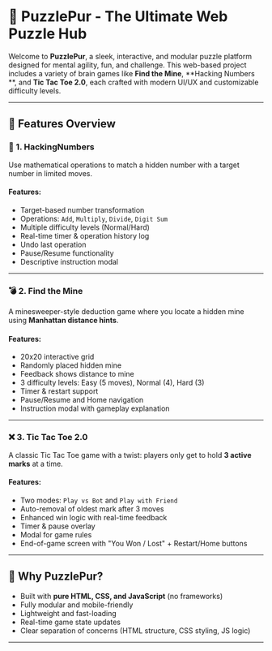 # 🧩 PuzzlePur - The Ultimate Web Puzzle Hub

Welcome to **PuzzlePur**, a sleek, interactive, and modular puzzle platform designed for mental agility, fun, and challenge. This web-based project includes a variety of brain games like **Find the Mine**, **Hacking Numbers **, and **Tic Tac Toe 2.0**, each crafted with modern UI/UX and customizable difficulty levels.

---

## 🌟 Features Overview

### 🎯 1. HackingNumbers
Use mathematical operations to match a hidden number with a target number in limited moves.

#### Features:
- Target-based number transformation
- Operations: `Add`, `Multiply`, `Divide`, `Digit Sum`
- Multiple difficulty levels (Normal/Hard)
- Real-time timer & operation history log
- Undo last operation
- Pause/Resume functionality
- Descriptive instruction modal

---

### 💣 2. Find the Mine
A minesweeper-style deduction game where you locate a hidden mine using **Manhattan distance hints**.

#### Features:
- 20x20 interactive grid
- Randomly placed hidden mine
- Feedback shows distance to mine
- 3 difficulty levels: Easy (5 moves), Normal (4), Hard (3)
- Timer & restart support
- Pause/Resume and Home navigation
- Instruction modal with gameplay explanation

---

### ❌ 3. Tic Tac Toe 2.0
A classic Tic Tac Toe game with a twist: players only get to hold **3 active marks** at a time.

#### Features:
- Two modes: `Play vs Bot` and `Play with Friend`
- Auto-removal of oldest mark after 3 moves
- Enhanced win logic with real-time feedback
- Timer & pause overlay
- Modal for game rules
- End-of-game screen with "You Won / Lost" + Restart/Home buttons

---

## 🧠 Why PuzzlePur?

- Built with **pure HTML, CSS, and JavaScript** (no frameworks)
- Fully modular and mobile-friendly
- Lightweight and fast-loading
- Real-time game state updates
- Clear separation of concerns (HTML structure, CSS styling, JS logic)

---


